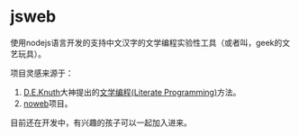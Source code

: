 jsweb
=====

使用nodejs语言开发的支持中文汉字的文学编程实验性工具（或者叫，geek的文艺玩具）。

项目灵感来源于：
1. [D.E.Knuth](http://zh.wikipedia.org/wiki/高德纳)大神提出的[文学编程(Literate Programming)](http://zh.wikipedia.org/wiki/文学编程)方法。
2. [noweb](http://www.cs.tufts.edu/~nr/noweb/)项目。

目前还在开发中，有兴趣的孩子可以一起加入进来。

